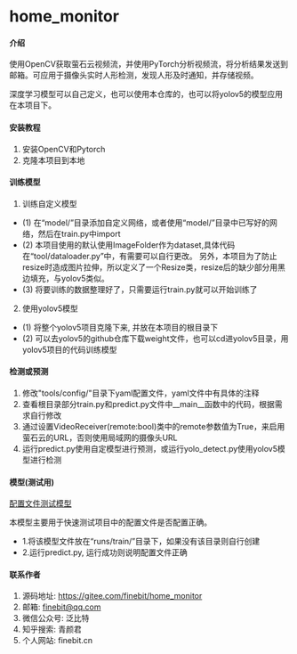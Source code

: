 # home_monitor

#### 介绍
使用OpenCV获取萤石云视频流，并使用PyTorch分析视频流，将分析结果发送到邮箱。可应用于摄像头实时人形检测，发现人形及时通知，并存储视频。

深度学习模型可以自己定义，也可以使用本仓库的，也可以将yolov5的模型应用在本项目下。

#### 安装教程
1. 安装OpenCV和Pytorch
2. 克隆本项目到本地

#### 训练模型
1. 训练自定义模型
- (1) 在“model/”目录添加自定义网络，或者使用“model/”目录中已写好的网络，然后在train.py中import
- (2) 本项目使用的默认使用ImageFolder作为dataset,具体代码在“tool/dataloader.py”中，有需要可以自行更改。
另外，本项目为了防止resize时造成图片拉伸，所以定义了一个Resize类，resize后的缺少部分用黑边填充，与yolov5类似。
- (3) 将要训练的数据整理好了，只需要运行train.py就可以开始训练了
2. 使用yolov5模型
- (1) 将整个yolov5项目克隆下来, 并放在本项目的根目录下
- (2) 可以去yolov5的github仓库下载weight文件，也可以cd进yolov5目录，用yolov5项目的代码训练模型

#### 检测或预测
1. 修改"tools/config/"目录下yaml配置文件，yaml文件中有具体的注释
2. 查看根目录部分train.py和predict.py文件中__main__函数中的代码，根据需求自行修改
3. 通过设置VideoReceiver(remote:bool)类中的remote参数值为True，来启用萤石云的URL，否则使用局域网的摄像头URL
4. 运行predict.py使用自定模型进行预测，或运行yolo_detect.py使用yolov5模型进行检测

#### 模型(测试用)
[配置文件测试模型](https://gitee.com/finebit/home_monitor/releases/best.pth.tar)

本模型主要用于快速测试项目中的配置文件是否配置正确。
- 1.将该模型文件放在“runs/train/”目录下，如果没有该目录则自行创建
- 2.运行predict.py, 运行成功则说明配置文件正确

#### 联系作者
1. 源码地址: https://gitee.com/finebit/home_monitor
2. 邮箱: finebit@qq.com
3. 微信公众号: 泛比特
4. 知乎搜索: 青颜君
5. 个人网站: finebit.cn
